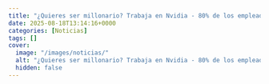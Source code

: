 ```yaml
---
title: "¿Quieres ser millonario? Trabaja en Nvidia - 80% de los empleados de Jensen Huang son ricos"
date: 2025-08-18T13:14:16+0000
categories: [Noticias]
tags: []
cover:
  image: "/images/noticias/"
  alt: "¿Quieres ser millonario? Trabaja en Nvidia - 80% de los empleados de Jensen Huang son ricos"
  hidden: false
---
```



